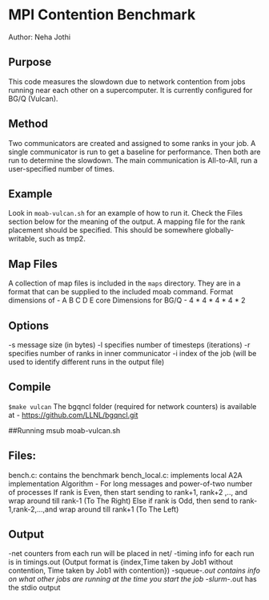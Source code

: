# MPI Contention Benchmark
Author: Neha Jothi

## Purpose
This code measures the slowdown due to network contention from jobs running near each other on a supercomputer. It is currently configured for BG/Q (Vulcan).


## Method
Two communicators are created and assigned to some ranks in your job. A single communicator is run to get a baseline for performance. Then both are run to determine the slowdown. The main communication is All-to-All, run a user-specified number of times. 

## Example
Look in `moab-vulcan.sh` for an example of how to run it. Check the Files section below for the meaning of the output.
A mapping file for the rank placement should be specified. This should be somewhere globally-writable, such as tmp2. 

## Map Files
A collection of map files is included in the `maps` directory. They are in a format that can be supplied to the included moab command. 
Format dimensions of - A B C D E core
Dimensions for BG/Q - 4 * 4 * 4 * 4 * 2

## Options
-s message size (in bytes) 
-l specifies number of timesteps (iterations)
-r specifies number of ranks in inner communicator
-i index of the job (will be used to identify different runs in the output file)                                                                                                                            

## Compile
`$make vulcan` 
The bgqncl folder (required for network counters) is available at - https://github.com/LLNL/bgqncl.git


##Running
msub moab-vulcan.sh

## Files:
bench.c:     contains the benchmark
bench_local.c:  implements local A2A implementation
    Algorithm - For long messages and power-of-two number of processes
    If rank is Even, then start sending to rank+1, rank+2 ,.., and wrap around till rank-1 (To The Right)
    Else if rank is Odd, then send to rank-1,rank-2,...,and wrap around till rank+1 (To The Left)


## Output
-net counters from each run will be placed in net/
-timing info for each run is in timings.out (Output format is {index,Time taken by Job1 without contention, Time taken by Job1 with contention})
-squeue-*.out contains info on what other jobs are running at the time you start the job
-slurm-*.out has the stdio output
	

